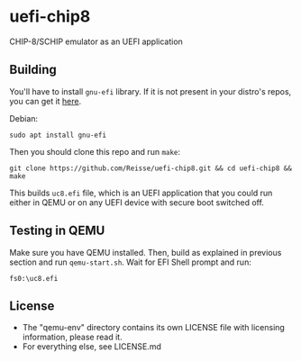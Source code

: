 # uefi-chip8
CHIP-8/SCHIP emulator as an UEFI application
## Building
You'll have to install `gnu-efi` library. If it is not present in your distro's repos, you can get it [here](https://sourceforge.net/projects/gnu-efi/).

Debian:
```
sudo apt install gnu-efi
```
Then you should clone this repo and run `make`:
```
git clone https://github.com/Reisse/uefi-chip8.git && cd uefi-chip8 && make
```
This builds `uc8.efi` file, which is an UEFI application that you could run either in QEMU or on any UEFI device with secure boot switched off.
## Testing in QEMU
Make sure you have QEMU installed. Then, build as explained in previous section and run `qemu-start.sh`. Wait for EFI Shell prompt and run:
```
fs0:\uc8.efi
```
## License
* The "qemu-env" directory contains its own LICENSE file with licensing information, please read it.
* For everything else, see LICENSE.md

